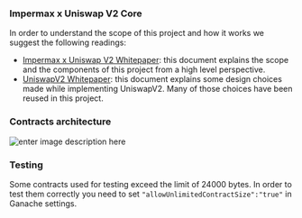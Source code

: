 ### Impermax x Uniswap V2 Core

In order to understand the scope of this project and how it works we suggest the following readings:
- [Impermax x Uniswap V2 Whitepaper](https://impermax.finance/Whitepaper-Impermax-UniswapV2.pdf "Impermax x Uniswap V2 Whitepaper"): this document explains the scope and the components of this project from a high level perspective.
- [UniswapV2 Whitepaper](https://uniswap.org/whitepaper.pdf "UniswapV2 Whitepaper"): this document explains some design choices made while implementing UniswapV2. Many of those choices have been reused in this project.

### Contracts architecture
![enter image description here](https://i.imgur.com/K2wtH3Y.jpg)

### Testing
Some contracts used for testing exceed the limit of 24000 bytes. In order to test them correctly you need to set `"allowUnlimitedContractSize":"true"` in Ganache settings.
